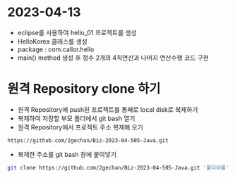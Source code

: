 # 2023-04-13
- eclipse를 사용하여 hello_01 프로젝트를 생성
- HelloKorea 클래스를 생성
- package : com.callor.hello
- main() method 생성 후 정수 2개의 4칙연산과 나머지 연산수행 코드 구현

# 원격 Repository clone 하기
- 원격 Repository에 push된 프로젝트를 통째로 local disk로 복제하기
- 복제하여 저장할 부모 폴더에서 git bash 열기
- 원격 Repository에서 프로젝트 주소 복제해 오기
```
https://github.com/2gechan/Biz-2023-04-505-Java.git
```
- 복제한 주소를 git bash 창에 붙여넣기
```bash
git clone https://github.com/2gechan/Biz-2023-04-505-Java.git '폴더이름' 
```